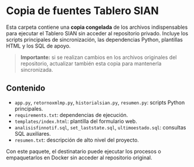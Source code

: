 # Copia de fuentes Tablero SIAN

Esta carpeta contiene una **copia congelada** de los archivos indispensables para ejecutar el Tablero SIAN sin acceder al repositorio privado. Incluye los scripts principales de sincronización, las dependencias Python, plantillas HTML y los SQL de apoyo.

> **Importante:** si se realizan cambios en los archivos originales del repositorio, actualizar también esta copia para mantenerla sincronizada.

## Contenido

- `app.py`, `retornoxmlmp.py`, `historialsian.py`, `resumen.py`: scripts Python principales.
- `requirements.txt`: dependencias de ejecución.
- `templates/index.html`: plantilla del formulario web.
- `analisisfinnotif.sql`, `set_laststate.sql`, `ultimoestado.sql`: consultas SQL auxiliares.
- `resumen.txt`: descripción de alto nivel del proyecto.

Con este paquete, el destinatario puede ejecutar los procesos o empaquetarlos en Docker sin acceder al repositorio original.
